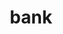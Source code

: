 ---
category: 4-letters
denotation: null
name: bank
reference_link: https://www.etymonline.com/word/bank
root_language: null
root_name: null
title: bank
type: free
word_sums:
- respelling: bank
  sum: 'Bank + '
---